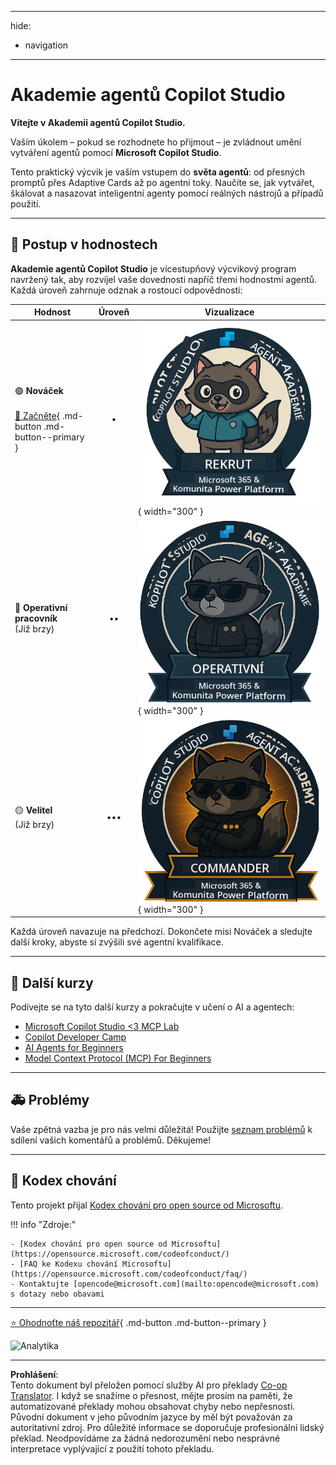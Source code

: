 <!--
CO_OP_TRANSLATOR_METADATA:
{
  "original_hash": "15e57e059ce7689d602d7853187235cd",
  "translation_date": "2025-10-20T17:04:46+00:00",
  "source_file": "docs/index.md",
  "language_code": "cs"
}
-->
---
hide:
- navigation
---

# Akademie agentů Copilot Studio

**Vítejte v Akademii agentů Copilot Studio.**  

Vaším úkolem – pokud se rozhodnete ho přijmout – je zvládnout umění vytváření agentů pomocí **Microsoft Copilot Studio**.

Tento praktický výcvik je vaším vstupem do **světa agentů**: od přesných promptů přes Adaptive Cards až po agentní toky. Naučíte se, jak vytvářet, škálovat a nasazovat inteligentní agenty pomocí reálných nástrojů a případů použití.

---

## 🏅 Postup v hodnostech

**Akademie agentů Copilot Studio** je vícestupňový výcvikový program navržený tak, aby rozvíjel vaše dovednosti napříč třemi hodnostmi agentů. Každá úroveň zahrnuje odznak a rostoucí odpovědnosti:

| Hodnost          | Úroveň | Vizualizace |
|------------------|:-----:|-------------|
| 🟢 **Nováček**</br></br>[🚀 Začněte](https://aka.ms/agent-academy-recruit){ .md-button .md-button--primary }     | •     | ![Odznak Nováček](../../../translated_images/mcs-agent-academy-recruit-badge.ae42fcac011188229cda7c92da096df498ae9d647b2f66c6edf16befbbcbb339.cs.png){ width="300" }     |
| 🔵 **Operativní pracovník**</br>(Již brzy)   | ••    | ![Odznak Operativní pracovník](../../../translated_images/mcs-agent-academy-operative-badge.1366e342a9b895d01f94429b640bca24ed169dbcb9dc099ba149b92825c7a0ac.cs.png){ width="300" } |
| 🟡 **Velitel**</br>(Již brzy)    | •••   | ![Odznak Velitel](../../../translated_images/mcs-agent-academy-commander-badge.a62ed6b9c3c9bf697286fbfd692b3dddc69a95d0d519b8776667a7bd50e2a183.cs.png){ width="300" } |

Každá úroveň navazuje na předchozí. Dokončete misi Nováček a sledujte další kroky, abyste si zvýšili své agentní kvalifikace.

---

## 🎒 Další kurzy

Podívejte se na tyto další kurzy a pokračujte v učení o AI a agentech:

- [Microsoft Copilot Studio <3 MCP Lab](https://aka.ms/mcsmcplab)
- [Copilot Developer Camp](https://microsoft.github.io/copilot-camp/)
- [AI Agents for Beginners](https://microsoft.github.io/ai-agents-for-beginners/)
- [Model Context Protocol (MCP) For Beginners](https://github.com/microsoft/mcp-for-beginners)

---

## 🚑 Problémy

Vaše zpětná vazba je pro nás velmi důležitá! Použijte [seznam problémů](https://github.com/microsoft/agent-academy/issues) k sdílení vašich komentářů a problémů. Děkujeme!

---

## 📜 Kodex chování

Tento projekt přijal [Kodex chování pro open source od Microsoftu](https://opensource.microsoft.com/codeofconduct/).

!!! info "Zdroje:"

    - [Kodex chování pro open source od Microsoftu](https://opensource.microsoft.com/codeofconduct/)
    - [FAQ ke Kodexu chování Microsoftu](https://opensource.microsoft.com/codeofconduct/faq/)
    - Kontaktujte [opencode@microsoft.com](mailto:opencode@microsoft.com) s dotazy nebo obavami

---

[⭐️ Ohodnoťte náš repozitář](https://github.com/microsoft/agent-academy){ .md-button .md-button--primary }

<!-- markdownlint-disable-next-line MD033 -->
<img src="https://m365-visitor-stats.azurewebsites.net/agent-academy/index" alt="Analytika" />

---

**Prohlášení**:  
Tento dokument byl přeložen pomocí služby AI pro překlady [Co-op Translator](https://github.com/Azure/co-op-translator). I když se snažíme o přesnost, mějte prosím na paměti, že automatizované překlady mohou obsahovat chyby nebo nepřesnosti. Původní dokument v jeho původním jazyce by měl být považován za autoritativní zdroj. Pro důležité informace se doporučuje profesionální lidský překlad. Neodpovídáme za žádná nedorozumění nebo nesprávné interpretace vyplývající z použití tohoto překladu.